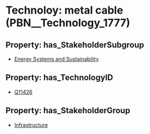 # Technoloy: __metal cable__ (PBN__Technology_1777)

## Property: has_StakeholderSubgroup

* [Energy Systems and Sustainability](PBN__TechSubgroup_116)

## Property: has_TechnologyID

* [Q11426](Q11426)

## Property: has_StakeholderGroup

* [Infrastructure](PBN__TechGroup_4)


